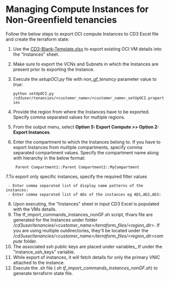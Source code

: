 # Managing Compute Instances for Non-Greenfield tenancies

Follow the below steps to export OCI compute Instances to CD3 Excel file and create the terraform state:

1. Use the [CD3-Blank-Template.xlsx](/cd3_automation_toolkit/example) to export existing OCI VM details into the "Instances" sheet.
2. Make sure to export the VCNs and Subnets in which the Instances are present prior to exporting the Instance.
3. Execute the _setupOCI.py_ file with _non_gf_tenancy_ parameter value to _true_:
   
   ```python setUpOCI.py /cd3user/tenancies/<customer_name>/<customer_name>_setUpOCI.properties```
4. Provide the region from where the Instances have to be exported. Specify comma separated values for multiple regions.
5. From the output menu, select **Option 5: Export Compute >> Option 2: Export Instances**.
6. Enter the compartment to which the Instances belong to. If you have to export Instances from multiple compartments, specify comma separated compartment values.
   Specify the compartment name along with hierarchy in the below format:

        Parent Compartment1::Parent Compartment2::MyCompartment
   
7.To export only specific instances, specify the required filter values

     - Enter comma separated list of display name patterns of the instances: 
     - Enter comma separated list of ADs of the instances eg AD1,AD2,AD3: 

8. Upon executing, the "Instances" sheet in input CD3 Excel is populated with the VMs details.
9. The tf_import_commands_instances_nonGF.sh script, tfvars file are generated for the Instances under folder */cd3user/tenancies/<customer_name>/terraform_files/<region_dir>*. If you are using multiple outdirectories, they'll be located under the */cd3user/tenancies/<customer_name>/terraform_files/<region_dir>compute* folder.
10. The associated ssh public keys are placed under variables_<region>.tf under the "instance_ssh_keys" variable.
11. While export of instances, it will fetch details for only the primary VNIC attached to the instance.
12. Execute the .sh file ( *sh tf_import_commands_instances_nonGF.sh*) to generate terraform state file.

    



